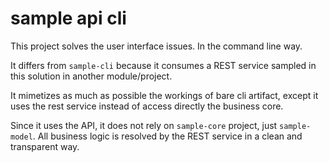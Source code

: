 # sample api cli

This project solves the user interface issues. In the command line way.

It differs from `sample-cli` because it consumes a REST service sampled in this
solution in another module/project.

It mimetizes as much as possible the workings of bare cli artifact, except it
uses the rest service instead of access directly the business core.

Since it uses the API, it does not rely on `sample-core` project, just
`sample-model`. All business logic is resolved by the REST service in a clean 
and transparent way.